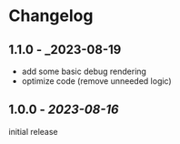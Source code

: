 # Changelog

## 1.1.0 - _2023-08-19

- add some basic debug rendering
- optimize code (remove unneeded logic)

## 1.0.0 - _2023-08-16_

initial release